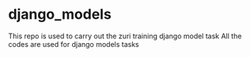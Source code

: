 # django_models
This repo is used to carry out the zuri training django model task
All the codes are used for django models tasks
